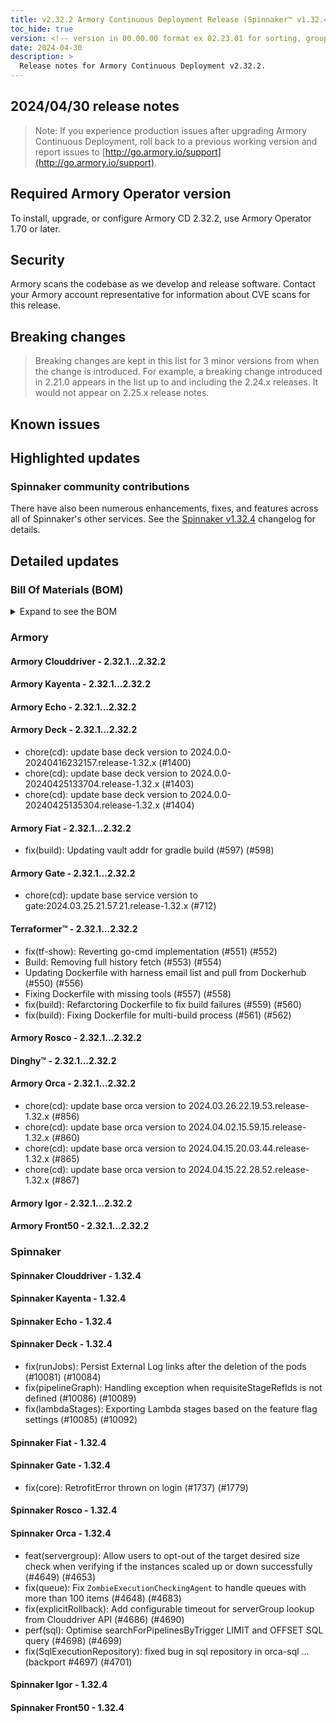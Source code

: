 ```yaml
---
title: v2.32.2 Armory Continuous Deployment Release (Spinnaker™ v1.32.4)
toc_hide: true
version: <!-- version in 00.00.00 format ex 02.23.01 for sorting, grouping -->
date: 2024-04-30
description: >
  Release notes for Armory Continuous Deployment v2.32.2.
---
```


<!-- 
MAKE SURE TO ADD 'LTS' OR 'FEATURE' TO THE TITLE TO INDICATE RELEASE CATEGORY. 
FOR EXAMPLE, "Armory Continuous Deployment Release LTS" or "Armory Continuous Deployment Release Feature" so users know release category and support time period 
-->

## 2024/04/30 release notes

>Note: If you experience production issues after upgrading Armory Continuous Deployment, roll back to a previous working version and report issues to [http://go.armory.io/support](http://go.armory.io/support).

## Required Armory Operator version

To install, upgrade, or configure Armory CD 2.32.2, use Armory Operator 1.70 or later.

## Security

Armory scans the codebase as we develop and release software. Contact your Armory account representative for information about CVE scans for this release.

## Breaking changes
<!-- Copy/paste from the previous version if there are recent ones. We can drop breaking changes after 3 minor versions. Add new ones from OSS and Armory. -->

> Breaking changes are kept in this list for 3 minor versions from when the change is introduced. For example, a breaking change introduced in 2.21.0 appears in the list up to and including the 2.24.x releases. It would not appear on 2.25.x release notes.

## Known issues
<!-- Copy/paste known issues from the previous version if they're not fixed. Add new ones from OSS and Armory. If there aren't any issues, state that so readers don't think we forgot to fill out this section. -->

## Highlighted updates

<!--
Each item category (such as UI) under here should be an h3 (###). List the following info that service owners should be able to provide:
- Major changes or new features we want to call out for Armory and OSS. Changes should be grouped under end user understandable sections. For example, instead of Deck, use UI. Instead of Fiat, use Permissions.
- Fixes to any known issues from previous versions that we have in release notes. These can all be grouped under a Fixed issues H3.
-->




###  Spinnaker community contributions

There have also been numerous enhancements, fixes, and features across all of Spinnaker's other services. See the
[Spinnaker v1.32.4](https://www.spinnaker.io/changelogs/1.32.4-changelog/) changelog for details.

## Detailed updates

### Bill Of Materials (BOM)

<details><summary>Expand to see the BOM</summary>
<pre class="highlight">
<code>artifactSources:
  dockerRegistry: docker.io/armory
dependencies:
  redis:
    commit: null
    version: 2:2.8.4-2
services:
  clouddriver:
    commit: b29acea67a40b4145431137ba96454c1d1bf0d73
    version: 2.32.2
  deck:
    commit: 13f331421b292db61f14392e6932880aa5c49f25
    version: 2.32.2
  dinghy:
    commit: f5b14ffba75721322ada662f2325e80ec86347de
    version: 2.32.2
  echo:
    commit: 9d2abeeea4341e5ba94654925ba6488a9038af3f
    version: 2.32.2
  fiat:
    commit: 5e1839ef81812c439fb37b411bd3b381131c8c40
    version: 2.32.2
  front50:
    commit: ba318cd2c445f14e5d6c3db87fa1658549385403
    version: 2.32.2
  gate:
    commit: c6654ca6e316eef474c59296120d3f9f34eb0bdf
    version: 2.32.2
  igor:
    commit: 9339ab63ab3d85ebcb00131033d19f26ad436f05
    version: 2.32.2
  kayenta:
    commit: bccd150fcc8a7cb7df537ec6269bce5d2843c703
    version: 2.32.2
  monitoring-daemon:
    commit: null
    version: 2.26.0
  monitoring-third-party:
    commit: null
    version: 2.26.0
  orca:
    commit: aa898e512f93921b8786ea790bfe1cb5abc12f2b
    version: 2.32.2
  rosco:
    commit: dfe611ffdd2cf9ae7c524fb9970af47350ca5e96
    version: 2.32.2
  terraformer:
    commit: 2dc7666ca2d25acb85ab2b9f8efc864599061c45
    version: 2.32.2
timestamp: "2024-04-25 15:56:08"
version: 2.32.2
</code>
</pre>
</details>

### Armory


#### Armory Clouddriver - 2.32.1...2.32.2


#### Armory Kayenta - 2.32.1...2.32.2


#### Armory Echo - 2.32.1...2.32.2


#### Armory Deck - 2.32.1...2.32.2

  - chore(cd): update base deck version to 2024.0.0-20240416232157.release-1.32.x (#1400)
  - chore(cd): update base deck version to 2024.0.0-20240425133704.release-1.32.x (#1403)
  - chore(cd): update base deck version to 2024.0.0-20240425135304.release-1.32.x (#1404)

#### Armory Fiat - 2.32.1...2.32.2

  - fix(build): Updating vault addr for gradle build (#597) (#598)

#### Armory Gate - 2.32.1...2.32.2

  - chore(cd): update base service version to gate:2024.03.25.21.57.21.release-1.32.x (#712)

#### Terraformer™ - 2.32.1...2.32.2

  - fix(tf-show): Reverting go-cmd implementation (#551) (#552)
  - Build: Removing full history fetch (#553) (#554)
  - Updating Dockerfile with harness email list and pull from Dockerhub (#550) (#556)
  - Fixing Dockerfile with missing tools (#557) (#558)
  - fix(build): Refarctoring Dockerfile to fix build failures (#559) (#560)
  - fix(build): Fixing Dockerfile for multi-build process (#561) (#562)

#### Armory Rosco - 2.32.1...2.32.2


#### Dinghy™ - 2.32.1...2.32.2


#### Armory Orca - 2.32.1...2.32.2

  - chore(cd): update base orca version to 2024.03.26.22.19.53.release-1.32.x (#856)
  - chore(cd): update base orca version to 2024.04.02.15.59.15.release-1.32.x (#860)
  - chore(cd): update base orca version to 2024.04.15.20.03.44.release-1.32.x (#865)
  - chore(cd): update base orca version to 2024.04.15.22.28.52.release-1.32.x (#867)

#### Armory Igor - 2.32.1...2.32.2


#### Armory Front50 - 2.32.1...2.32.2



### Spinnaker


#### Spinnaker Clouddriver - 1.32.4


#### Spinnaker Kayenta - 1.32.4


#### Spinnaker Echo - 1.32.4


#### Spinnaker Deck - 1.32.4

  - fix(runJobs): Persist External Log links after the deletion of the pods (#10081) (#10084)
  - fix(pipelineGraph): Handling exception when requisiteStageRefIds is not defined (#10086) (#10089)
  - fix(lambdaStages): Exporting Lambda stages based on the feature flag settings (#10085) (#10092)

#### Spinnaker Fiat - 1.32.4


#### Spinnaker Gate - 1.32.4

  - fix(core): RetrofitError thrown on login (#1737) (#1779)

#### Spinnaker Rosco - 1.32.4


#### Spinnaker Orca - 1.32.4

  - feat(servergroup): Allow users to opt-out of the target desired size check when verifying if the instances scaled up or down successfully (#4649) (#4653)
  - fix(queue): Fix `ZombieExecutionCheckingAgent` to handle queues with more than 100 items (#4648) (#4683)
  - fix(explicitRollback): Add configurable timeout for serverGroup lookup from Clouddriver API (#4686) (#4690)
  - perf(sql): Optimise searchForPipelinesByTrigger LIMIT and OFFSET SQL query (#4698) (#4699)
  - fix(SqlExecutionRepository): fixed bug in sql repository in orca-sql … (backport #4697) (#4701)

#### Spinnaker Igor - 1.32.4


#### Spinnaker Front50 - 1.32.4


